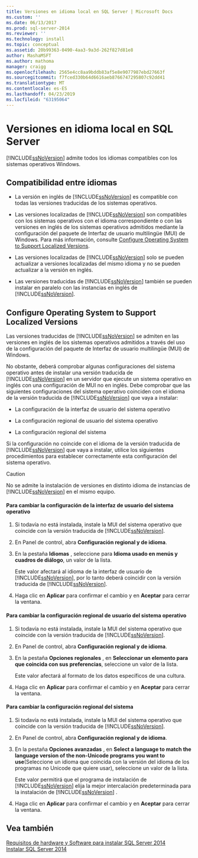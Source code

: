 ```yaml
---
title: Versiones en idioma local en SQL Server | Microsoft Docs
ms.custom: ''
ms.date: 06/13/2017
ms.prod: sql-server-2014
ms.reviewer: ''
ms.technology: install
ms.topic: conceptual
ms.assetid: 20b99363-0490-4aa3-9a3d-262f827d81e8
author: MashaMSFT
ms.author: mathoma
manager: craigg
ms.openlocfilehash: 2565e4cc8aa9bddb83af5e8e9077987ebd27663f
ms.sourcegitcommit: f7fced330b64d6616aeb8766747295807c92dd41
ms.translationtype: MT
ms.contentlocale: es-ES
ms.lasthandoff: 04/23/2019
ms.locfileid: "63195064"
---
```

# <a name="local-language-versions-in-sql-server"></a>Versiones en idioma local en SQL Server
  [!INCLUDE[ssNoVersion](../../includes/ssnoversion-md.md)] admite todos los idiomas compatibles con los sistemas operativos Windows.  
  
## <a name="cross-language-support"></a>Compatibilidad entre idiomas  
  
-   La versión en inglés de [!INCLUDE[ssNoVersion](../../includes/ssnoversion-md.md)] es compatible con todas las versiones traducidas de los sistemas operativos.  
  
-   Las versiones localizadas de [!INCLUDE[ssNoVersion](../../includes/ssnoversion-md.md)] son compatibles con los sistemas operativos con el idioma correspondiente o con las versiones en inglés de los sistemas operativos admitidos mediante la configuración del paquete de Interfaz de usuario multilingüe (MUI) de Windows. Para más información, consulte [Configure Operating System to Support Localized Versions](../../../2014/sql-server/install/local-language-versions-in-sql-server.md#BK_ConfigureOS).  
  
-   Las versiones localizadas de [!INCLUDE[ssNoVersion](../../includes/ssnoversion-md.md)] solo se pueden actualizar a versiones localizadas del mismo idioma y no se pueden actualizar a la versión en inglés.  
  
-   Las versiones traducidas de [!INCLUDE[ssNoVersion](../../includes/ssnoversion-md.md)] también se pueden instalar en paralelo con las instancias en inglés de [!INCLUDE[ssNoVersion](../../includes/ssnoversion-md.md)].  
  
##  <a name="BK_ConfigureOS"></a> Configure Operating System to Support Localized Versions  
 Las versiones traducidas de [!INCLUDE[ssNoVersion](../../includes/ssnoversion-md.md)] se admiten en las versiones en inglés de los sistemas operativos admitidos a través del uso de la configuración del paquete de Interfaz de usuario multilingüe (MUI) de Windows.  
  
 No obstante, deberá comprobar algunas configuraciones del sistema operativo antes de instalar una versión traducida de [!INCLUDE[ssNoVersion](../../includes/ssnoversion-md.md)] en un servidor que ejecute un sistema operativo en inglés con una configuración de MUI no en inglés. Debe comprobar que las siguientes configuraciones del sistema operativo coinciden con el idioma de la versión traducida de [!INCLUDE[ssNoVersion](../../includes/ssnoversion-md.md)] que vaya a instalar:  
  
-   La configuración de la interfaz de usuario del sistema operativo  
  
-   La configuración regional de usuario del sistema operativo  
  
-   La configuración regional del sistema  
  
 Si la configuración no coincide con el idioma de la versión traducida de [!INCLUDE[ssNoVersion](../../includes/ssnoversion-md.md)] que vaya a instalar, utilice los siguientes procedimientos para establecer correctamente esta configuración del sistema operativo.  
  
> [!CAUTION]  
>  No se admite la instalación de versiones en distinto idioma de instancias de [!INCLUDE[ssNoVersion](../../includes/ssnoversion-md.md)] en el mismo equipo.  
  
#### <a name="to-change-the-operating-system-user-interface-setting"></a>Para cambiar la configuración de la interfaz de usuario del sistema operativo  
  
1.  Si todavía no está instalada, instale la MUI del sistema operativo que coincide con la versión traducida de [!INCLUDE[ssNoVersion](../../includes/ssnoversion-md.md)].  
  
2.  En Panel de control, abra **Configuración regional y de idioma**.  
  
3.  En la pestaña **Idiomas** , seleccione para **Idioma usado en menús y cuadros de diálogo**, un valor de la lista.  
  
     Este valor afectará al idioma de la interfaz de usuario de [!INCLUDE[ssNoVersion](../../includes/ssnoversion-md.md)], por lo tanto deberá coincidir con la versión traducida de [!INCLUDE[ssNoVersion](../../includes/ssnoversion-md.md)].  
  
4.  Haga clic en **Aplicar** para confirmar el cambio y en **Aceptar** para cerrar la ventana.  
  
#### <a name="to-change-the-operating-system-user-locale-setting"></a>Para cambiar la configuración regional de usuario del sistema operativo  
  
1.  Si todavía no está instalada, instale la MUI del sistema operativo que coincide con la versión traducida de [!INCLUDE[ssNoVersion](../../includes/ssnoversion-md.md)].  
  
2.  En Panel de control, abra **Configuración regional y de idioma**.  
  
3.  En la pestaña **Opciones regionales** , en **Seleccionar un elemento para que coincida con sus preferencias**, seleccione un valor de la lista.  
  
     Este valor afectará al formato de los datos específicos de una cultura.  
  
4.  Haga clic en **Aplicar** para confirmar el cambio y en **Aceptar** para cerrar la ventana.  
  
#### <a name="to-change-the-system-locale-setting"></a>Para cambiar la configuración regional del sistema  
  
1.  Si todavía no está instalada, instale la MUI del sistema operativo que coincide con la versión traducida de [!INCLUDE[ssNoVersion](../../includes/ssnoversion-md.md)].  
  
2.  En Panel de control, abra **Configuración regional y de idioma**.  
  
3.  En la pestaña **Opciones avanzadas** , en **Select a language to match the language version of the non-Unicode programs you want to use**(Seleccione un idioma que coincida con la versión del idioma de los programas no Unicode que quiere usar), seleccione un valor de la lista.  
  
     Este valor permitirá que el programa de instalación de [!INCLUDE[ssNoVersion](../../includes/ssnoversion-md.md)] elija la mejor intercalación predeterminada para la instalación de [!INCLUDE[ssNoVersion](../../includes/ssnoversion-md.md)] .  
  
4.  Haga clic en **Aplicar** para confirmar el cambio y en **Aceptar** para cerrar la ventana.  
  
## <a name="see-also"></a>Vea también  
 [Requisitos de hardware y Software para instalar SQL Server 2014](hardware-and-software-requirements-for-installing-sql-server.md)   
 [Instalar SQL Server 2014](../../database-engine/install-windows/install-sql-server.md)  
  
  

